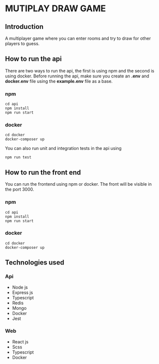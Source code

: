 # MUTIPLAY DRAW GAME 

## Introduction 

A multiplayer game where you can enter rooms and try to draw for other players to guess.

## How to run the api 

There are two ways to run the api, the first is using npm and the second is using docker. Before running the api, make sure you create an **.env** and **docker.env** file using the **example.env** file as a base.

### npm
```
cd api
npm install
npm run start
```

### docker
```
cd docker
docker-composer up
```

You can also run unit and integration tests in the api using
```
npm run test
```

## How to run the front end
You can run the frontend using npm or docker. The front will be visible in the port 3000.

### npm
```
cd api
npm install
npm run start
```

### docker
```
cd docker
docker-composer up
```

## Technologies used

### Api

- Node js
- Express js
- Typescript
- Redis
- Mongo
- Docker
- Jest

### Web

- React js
- Scss
- Typescript
- Docker
